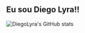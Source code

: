 ## Eu sou Diego Lyra!!

![DiegoLyra's GitHub stats](https://github-readme-stats.vercel.app/api?username=DiegoLyra&show_icons=true&theme=transparent)
